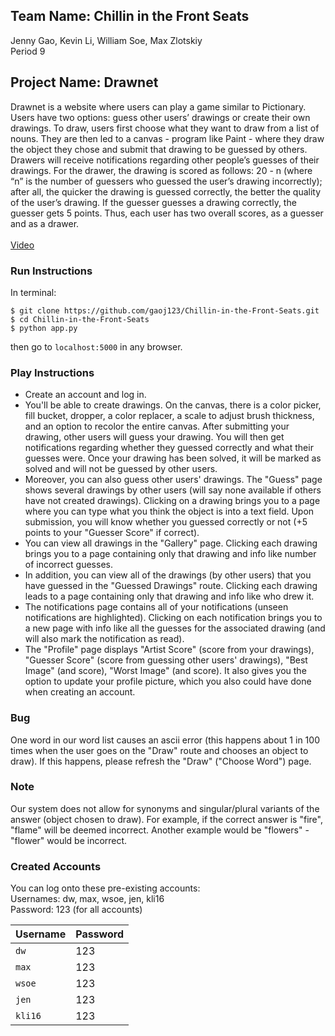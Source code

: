 ## Team Name: Chillin in the Front Seats
Jenny Gao, Kevin Li, William Soe, Max Zlotskiy <br>
Period 9 <br>
## Project Name: Drawnet
Drawnet is a website where users can play a game similar to Pictionary.  Users have two options: guess other users’ drawings or create their own drawings.  To draw, users first choose what they want to draw from a list of nouns.  They are then led to a canvas - program like Paint - where they draw the object they chose and submit that drawing to be guessed by others.  Drawers will receive notifications regarding other people’s guesses of their drawings.  For the drawer, the drawing is scored as follows: 20 - n (where “n” is the number of guessers who guessed the user’s drawing incorrectly); after all, the quicker the drawing is guessed correctly, the better the quality of the user’s drawing. If the guesser guesses a drawing correctly, the guesser gets 5 points. Thus, each user has two overall scores, as a guesser and as a drawer.   <br><br>
[Video](https://www.youtube.com/)

### Run Instructions 
In terminal:
```
$ git clone https://github.com/gaoj123/Chillin-in-the-Front-Seats.git
$ cd Chillin-in-the-Front-Seats
$ python app.py
```
then go to `localhost:5000` in any browser.

### Play Instructions
* Create an account and log in.  
* You'll be able to create drawings.  On the canvas, there is a color picker, fill bucket, dropper, a color replacer, a scale to adjust brush thickness, and an option to recolor the entire canvas. After submitting your drawing, other users will guess your drawing.  You will then get notifications regarding whether they guessed correctly and what their guesses were.  Once your drawing has been solved, it will be marked as solved and will not be guessed by other users.
* Moreover, you can also guess other users' drawings.  The "Guess" page shows several drawings by other users (will say none available if others have not created drawings).  Clicking on a drawing brings you to a page where you can type what you think the object is into a text field.  Upon submission, you will know whether you guessed correctly or not (+5 points to your "Guesser Score" if correct).  
* You can view all drawings in the "Gallery" page.  Clicking each drawing brings you to a page containing only that drawing and info like number of incorrect guesses.
* In addition, you can view all of the drawings (by other users) that you have guessed in the "Guessed Drawings" route.  Clicking each drawing leads to a page containing only that drawing and info like who drew it.
* The notifications page contains all of your notifications (unseen notifications are highlighted).  Clicking on each notification brings you to a new page with info like all the guesses for the associated drawing (and will also mark the notification as read).
* The "Profile" page displays "Artist Score" (score from your drawings), "Guesser Score" (score from guessing other users' drawings), "Best Image" (and score), "Worst Image" (and score).  It also gives you the option to update your profile picture, which you also could have done when creating an account. <br>

### Bug
One word in our word list causes an ascii error (this happens about 1 in 100 times when the user goes on the "Draw" route and chooses an object to draw).  If this happens, please refresh the "Draw" ("Choose Word") page.<br>

### Note
Our system does not allow for synonyms and singular/plural variants of the answer (object chosen to draw).  For example, if the correct answer is "fire", "flame" will be deemed incorrect.  Another example would be "flowers" - "flower" would be incorrect.

### Created Accounts
You can log onto these pre-existing accounts: <br>
Usernames: dw, max, wsoe, jen, kli16<br>
Password: 123 (for all accounts)

| Username           | Password |
|--------------------|----------|
| `dw`               | 123      | 
| `max`              | 123      |
| `wsoe`             | 123      |
| `jen `             | 123      |
| `kli16`            | 123      |

